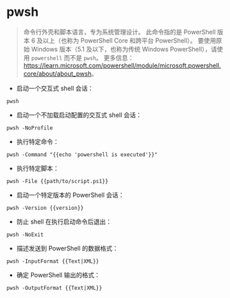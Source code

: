# pwsh

> 命令行外壳和脚本语言，专为系统管理设计。
> 此命令指的是 PowerShell 版本 6 及以上（也称为 PowerShell Core 和跨平台 PowerShell）。
> 要使用原始 Windows 版本（5.1 及以下，也称为传统 Windows PowerShell），请使用 `powershell` 而不是 `pwsh`。
> 更多信息：<https://learn.microsoft.com/powershell/module/microsoft.powershell.core/about/about_pwsh>。

- 启动一个交互式 shell 会话：

`pwsh`

- 启动一个不加载启动配置的交互式 shell 会话：

`pwsh -NoProfile`

- 执行特定命令：

`pwsh -Command "{{echo 'powershell is executed'}}"`

- 执行特定脚本：

`pwsh -File {{path/to/script.ps1}}`

- 启动一个特定版本的 PowerShell 会话：

`pwsh -Version {{version}}`

- 防止 shell 在执行启动命令后退出：

`pwsh -NoExit`

- 描述发送到 PowerShell 的数据格式：

`pwsh -InputFormat {{Text|XML}}`

- 确定 PowerShell 输出的格式：

`pwsh -OutputFormat {{Text|XML}}`